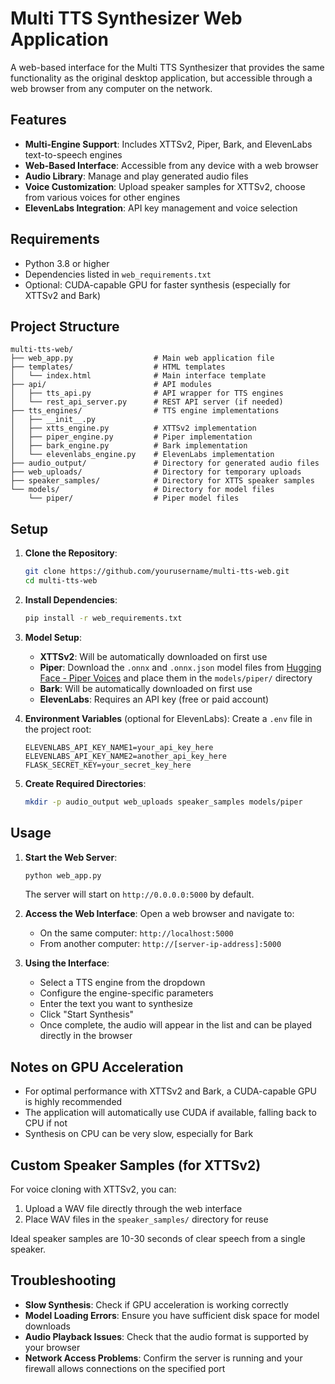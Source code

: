 # Multi TTS Synthesizer Web Application

A web-based interface for the Multi TTS Synthesizer that provides the same functionality as the original desktop application, but accessible through a web browser from any computer on the network.

## Features

- **Multi-Engine Support**: Includes XTTSv2, Piper, Bark, and ElevenLabs text-to-speech engines
- **Web-Based Interface**: Accessible from any device with a web browser
- **Audio Library**: Manage and play generated audio files
- **Voice Customization**: Upload speaker samples for XTTSv2, choose from various voices for other engines
- **ElevenLabs Integration**: API key management and voice selection

## Requirements

- Python 3.8 or higher
- Dependencies listed in `web_requirements.txt`
- Optional: CUDA-capable GPU for faster synthesis (especially for XTTSv2 and Bark)

## Project Structure

```
multi-tts-web/
├── web_app.py                  # Main web application file
├── templates/                  # HTML templates
│   └── index.html              # Main interface template
├── api/                        # API modules
│   ├── tts_api.py              # API wrapper for TTS engines
│   └── rest_api_server.py      # REST API server (if needed)
├── tts_engines/                # TTS engine implementations
│   ├── __init__.py
│   ├── xtts_engine.py          # XTTSv2 implementation
│   ├── piper_engine.py         # Piper implementation
│   ├── bark_engine.py          # Bark implementation
│   └── elevenlabs_engine.py    # ElevenLabs implementation
├── audio_output/               # Directory for generated audio files
├── web_uploads/                # Directory for temporary uploads
├── speaker_samples/            # Directory for XTTS speaker samples
└── models/                     # Directory for model files
    └── piper/                  # Piper model files
```

## Setup

1. **Clone the Repository**:
   ```bash
   git clone https://github.com/yourusername/multi-tts-web.git
   cd multi-tts-web
   ```

2. **Install Dependencies**:
   ```bash
   pip install -r web_requirements.txt
   ```

3. **Model Setup**:
   - **XTTSv2**: Will be automatically downloaded on first use
   - **Piper**: Download the `.onnx` and `.onnx.json` model files from [Hugging Face - Piper Voices](https://huggingface.co/rhasspy/piper-voices/tree/main) and place them in the `models/piper/` directory
   - **Bark**: Will be automatically downloaded on first use
   - **ElevenLabs**: Requires an API key (free or paid account)

4. **Environment Variables** (optional for ElevenLabs):
   Create a `.env` file in the project root:
   ```
   ELEVENLABS_API_KEY_NAME1=your_api_key_here
   ELEVENLABS_API_KEY_NAME2=another_api_key_here
   FLASK_SECRET_KEY=your_secret_key_here
   ```

5. **Create Required Directories**:
   ```bash
   mkdir -p audio_output web_uploads speaker_samples models/piper
   ```

## Usage

1. **Start the Web Server**:
   ```bash
   python web_app.py
   ```
   The server will start on `http://0.0.0.0:5000` by default.

2. **Access the Web Interface**:
   Open a web browser and navigate to:
   - On the same computer: `http://localhost:5000`
   - From another computer: `http://[server-ip-address]:5000`

3. **Using the Interface**:
   - Select a TTS engine from the dropdown
   - Configure the engine-specific parameters
   - Enter the text you want to synthesize
   - Click "Start Synthesis"
   - Once complete, the audio will appear in the list and can be played directly in the browser

## Notes on GPU Acceleration

- For optimal performance with XTTSv2 and Bark, a CUDA-capable GPU is highly recommended
- The application will automatically use CUDA if available, falling back to CPU if not
- Synthesis on CPU can be very slow, especially for Bark

## Custom Speaker Samples (for XTTSv2)

For voice cloning with XTTSv2, you can:
1. Upload a WAV file directly through the web interface
2. Place WAV files in the `speaker_samples/` directory for reuse

Ideal speaker samples are 10-30 seconds of clear speech from a single speaker.

## Troubleshooting

- **Slow Synthesis**: Check if GPU acceleration is working correctly
- **Model Loading Errors**: Ensure you have sufficient disk space for model downloads
- **Audio Playback Issues**: Check that the audio format is supported by your browser
- **Network Access Problems**: Confirm the server is running and your firewall allows connections on the specified port
